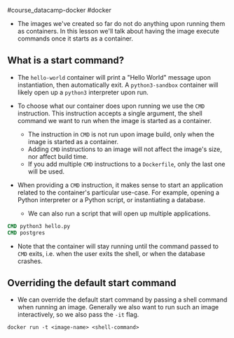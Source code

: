 #course_datacamp-docker #docker 

- The images we've created so far do not do anything upon running them as containers. In this lesson we'll talk about having the image execute commands once it starts as a container.
## What is a start command?

- The `hello-world` container will print a "Hello World" message upon instantiation, then automatically exit. A `python3-sandbox` container will likely open up a `python3` interpreter upon run.
- To choose what our container does upon running we use the `CMD` instruction. This instruction accepts a single argument, the shell command we want to run when the image is started as a container.
    - The instruction in `CMD` is not run upon image build, only when the image is started as a container.
    - Adding `CMD` instructions to an image will not affect the image's size, nor affect build time.
    - If you add multiple `CMD` instructions to a `Dockerfile`, only the last one will be used.

- When providing a `CMD` instruction, it makes sense to start an application related to the container's particular use-case. For example, opening a Python interpreter or a Python script, or instantiating a database.
    - We can also run a script that will open up multiple applications.

```Dockerfile
CMD python3 hello.py
CMD postgres
```

- Note that the container will stay running until the command passed to `CMD` exits, i.e. when the user exits the shell, or when the database crashes.

## Overriding the default start command

- We can override the default start command by passing a shell command when running an image. Generally we also want to run such an image interactively, so we also pass the `-it` flag.

```shell
docker run -t <image-name> <shell-command>
```

